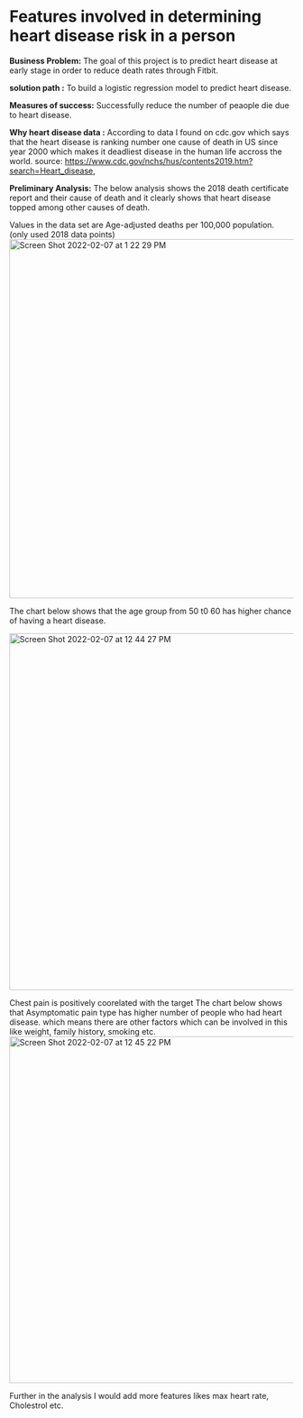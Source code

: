 # Features involved in determining heart disease risk in a person

**Business Problem:** The goal of this project is to predict heart disease at early stage in order to reduce death rates through Fitbit.

**solution path :** To build a logistic regression model to predict heart disease.

**Measures of success:** Successfully reduce the number of peaople die due to heart disease.

**Why heart disease data :**
According to data I found on cdc.gov which says that the heart disease is ranking number one cause of death in US since year 2000
which makes it deadliest disease in the human life accross the world.
source: https://www.cdc.gov/nchs/hus/contents2019.htm?search=Heart_disease,

**Preliminary Analysis:**
The below analysis shows the 2018 death certificate report and their cause of death and 
it clearly shows that heart disease topped among other causes of death.

Values in the data set are Age-adjusted deaths per 100,000 population. (only used 2018 data points)
<img width="637" alt="Screen Shot 2022-02-07 at 1 22 29 PM" src="https://user-images.githubusercontent.com/89863226/152874145-d8c571dd-c86f-45eb-b0d0-85adc6ccafb2.png">


The chart below shows that the age group from 50 t0 60 has higher chance of having a heart disease. 

<img width="633" alt="Screen Shot 2022-02-07 at 12 44 27 PM" src="https://user-images.githubusercontent.com/89863226/152873731-89bc8530-c778-417b-bd75-01394efc177f.png">

Chest pain is positively coorelated with the target
The chart below shows that Asymptomatic pain type has higher number of people who had heart disease.
which means there are other factors which can be involved in this like weight, family history, smoking etc.
<img width="615" alt="Screen Shot 2022-02-07 at 12 45 22 PM" src="https://user-images.githubusercontent.com/89863226/152873742-310fea03-f5ed-413b-9a4f-9096a5234f8e.png">

Further in the analysis I would add more features likes max heart rate, Cholestrol etc.
